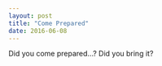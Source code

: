 ```yaml
---
layout: post
title: "Come Prepared"
date: 2016-06-08
---
```


Did you come prepared...? Did you bring it?
